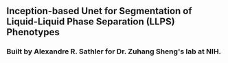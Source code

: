 ## Inception-based Unet for Segmentation of Liquid-Liquid Phase Separation (LLPS) Phenotypes
### Built by Alexandre R. Sathler for Dr. Zuhang Sheng's lab at NIH.


